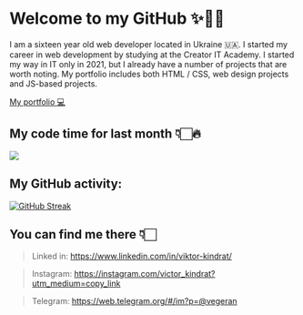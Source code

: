 # Welcome to my GitHub ✨👋🏻

I am a sixteen year old web developer located in Ukraine 🇺🇦. I started my career in web development by studying at the Creator IT Academy. I started my way in IT only in 2021, but I already have a number of projects that are worth noting. My portfolio includes both HTML / CSS, web design projects and JS-based projects.

[My portfolio 💻](https://victor-kindrat.netlify.app/)

## My code time for last month 👇🏻🔥

<a href="https://wakatime.com"><img src="https://wakatime.com/share/@36fc7641-7da0-41a7-8648-c61da8a226f7/a84f64a1-64c5-4038-8038-d7a4053feb5a.png" /></a>

## My GitHub activity:
[![GitHub Streak](https://github-readme-streak-stats.herokuapp.com/?user=victor-kindrat&theme=blueberry_duo)](https://git.io/streak-stats)

## You can find me there 👇🏻
> Linked in: https://www.linkedin.com/in/viktor-kindrat/

> Instagram: https://instagram.com/victor_kindrat?utm_medium=copy_link

> Telegram: https://web.telegram.org/#/im?p=@vegeran
